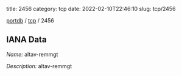 title: 2456
category: tcp
date: 2022-02-10T22:46:10
slug: tcp/2456

[portdb](/) / [tcp](/category/tcp.html) / 2456


## IANA Data

_Name:_ altav-remmgt

_Description:_ altav-remmgt

